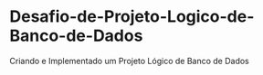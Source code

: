 # Desafio-de-Projeto-Logico-de-Banco-de-Dados
Criando e Implementado um Projeto Lógico de Banco de Dados
